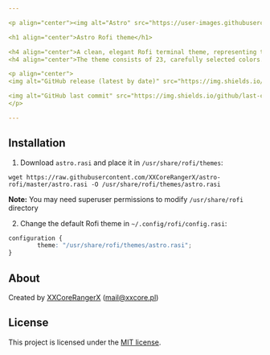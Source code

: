 ```yaml
---

<p align="center"><img alt="Astro" src="https://user-images.githubusercontent.com/61242573/122398959-acfaa800-cf7a-11eb-88b8-16bb065b72a0.png"></p>

<h1 align="center">Astro Rofi theme</h1>

<h4 align="center">A clean, elegant Rofi terminal theme, representing the minimalistic idea of the universe.</h4>
<h4 align="center">The theme consists of 23, carefully selected colors.</h4>

<p align="center">
<img alt="GitHub release (latest by date)" src="https://img.shields.io/github/v/tag/XXCoreRangerX/astro-rofi?color=%2328293D&logo=github&logoColor=%23ECEFF4&style=flat-square&colorA=1B1C1E">

<img alt="GitHub last commit" src="https://img.shields.io/github/last-commit/xxcorerangerx/astro-rofi?color=%2328293D&logo=github&logoColor=%23ECEFF4&style=flat-square&colorA=1B1C1E">
</p>

---
```


## Installation
1. Download `astro.rasi` and place it in `/usr/share/rofi/themes`:
```console
wget https://raw.githubusercontent.com/XXCoreRangerX/astro-rofi/master/astro.rasi -O /usr/share/rofi/themes/astro.rasi
```
**Note:** You may need superuser permissions to modify `/usr/share/rofi` directory


2. Change the default Rofi theme in `~/.config/rofi/config.rasi`:
```css
configuration {
        theme: "/usr/share/rofi/themes/astro.rasi";
}
```

## About
Created by [XXCoreRangerX](https://github.com/XXCoreRangerX) (mail@xxcore.pl)

## License
This project is licensed under the [MIT license](https://github.com/xxcorerangerx/astro-rofi/blob/master/LICENSE).
